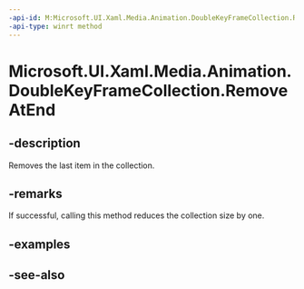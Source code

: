 ```yaml
---
-api-id: M:Microsoft.UI.Xaml.Media.Animation.DoubleKeyFrameCollection.RemoveAtEnd
-api-type: winrt method
---
```


<!-- Method syntax
public void RemoveAtEnd()
-->

# Microsoft.UI.Xaml.Media.Animation.DoubleKeyFrameCollection.RemoveAtEnd

## -description
Removes the last item in the collection.

## -remarks
If successful, calling this method reduces the collection size by one.

## -examples

## -see-also
